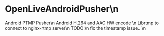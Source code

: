 # OpenLiveAndroidPusher\n
Android PTMP Pusher\n
Android H.264 and AAC HW encode \n
Librtmp to connect to nginx-rtmp server\n
TODO:\n
fix the timestamp issue.. \n
